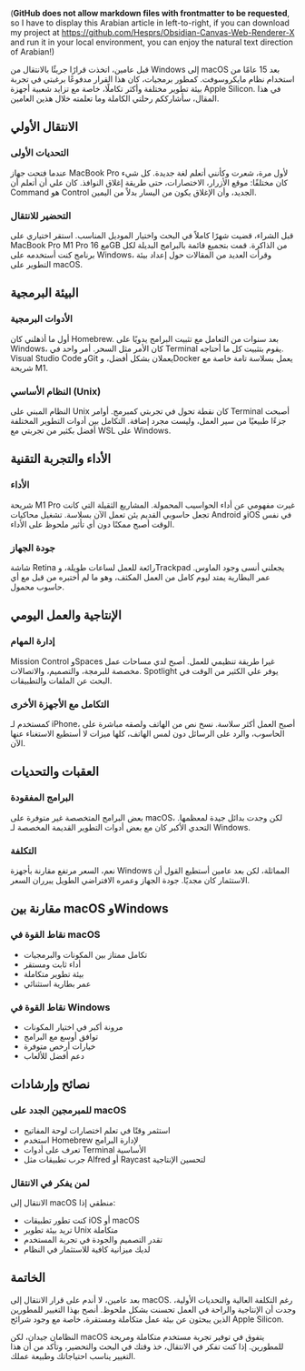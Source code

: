 (**GitHub does not allow markdown files with frontmatter to be requested**, so I have to display this Arabian article in left-to-right, if you can download my project at https://github.com/Hesprs/Obsidian-Canvas-Web-Renderer-X and run it in your local environment, you can enjoy the natural text direction of Arabian!)

قبل عامين، اتخذت قرارًا جريئًا بالانتقال من Windows إلى macOS بعد 15 عامًا من استخدام نظام مايكروسوفت. كمطور برمجيات، كان هذا القرار مدفوعًا برغبتي في تجربة بيئة تطوير مختلفة وأكثر تكاملًا، خاصة مع تزايد شعبية أجهزة Apple Silicon. في هذا المقال، سأشارككم رحلتي الكاملة وما تعلمته خلال هذين العامين.

## الانتقال الأولي

### التحديات الأولى

عندما فتحت جهاز MacBook Pro لأول مرة، شعرت وكأنني أتعلم لغة جديدة. كل شيء كان مختلفًا: موقع الأزرار، الاختصارات، حتى طريقة إغلاق النوافذ. كان علي أن أتعلم أن Command هو Control الجديد، وأن الإغلاق يكون من اليسار بدلاً من اليمين.

### التحضير للانتقال

قبل الشراء، قضيت شهرًا كاملاً في البحث واختيار الموديل المناسب. استقر اختياري على MacBook Pro M1 Pro مع 16GB من الذاكرة. قمت بتجميع قائمة بالبرامج البديلة لكل برنامج كنت أستخدمه على Windows، وقرأت العديد من المقالات حول إعداد بيئة التطوير على macOS.

## البيئة البرمجية

### الأدوات البرمجية

أول ما أذهلني كان Homebrew. بعد سنوات من التعامل مع تثبيت البرامج يدويًا على Windows، كان الأمر مثل السحر. أمر واحد في Terminal يقوم بتثبيت كل ما أحتاجه. Visual Studio Code وGit يعملان بشكل أفضل، وDocker يعمل بسلاسة تامة خاصة مع شريحة M1.

### النظام الأساسي (Unix)

النظام المبني على Unix كان نقطة تحول في تجربتي كمبرمج. أوامر Terminal أصبحت جزءًا طبيعيًا من سير العمل، وليست مجرد إضافة. التكامل بين أدوات التطوير المختلفة أفضل بكثير من تجربتي مع WSL على Windows.

## الأداء والتجربة التقنية

### الأداء

شريحة M1 Pro غيرت مفهومي عن أداء الحواسيب المحمولة. المشاريع الثقيلة التي كانت تجعل حاسوبي القديم يئن تعمل الآن بسلاسة. تشغيل محاكيات Android وiOS في نفس الوقت أصبح ممكنًا دون أي تأثير ملحوظ على الأداء.

### جودة الجهاز

شاشة Retina رائعة للعمل لساعات طويلة، وTrackpad يجعلني أنسى وجود الماوس. عمر البطارية يمتد ليوم كامل من العمل المكثف، وهو ما لم أختبره من قبل مع أي حاسوب محمول.

## الإنتاجية والعمل اليومي

### إدارة المهام

Mission Control وSpaces غيرا طريقة تنظيمي للعمل. أصبح لدي مساحات عمل مخصصة للبرمجة، والتصميم، والاتصالات. Spotlight يوفر علي الكثير من الوقت في البحث عن الملفات والتطبيقات.

### التكامل مع الأجهزة الأخرى

كمستخدم لـ iPhone، أصبح العمل أكثر سلاسة. نسخ نص من الهاتف ولصقه مباشرة على الحاسوب، والرد على الرسائل دون لمس الهاتف، كلها ميزات لا أستطيع الاستغناء عنها الآن.

## العقبات والتحديات

### البرامج المفقودة

بعض البرامج المتخصصة غير متوفرة على macOS، لكن وجدت بدائل جيدة لمعظمها. التحدي الأكبر كان مع بعض أدوات التطوير القديمة المخصصة لـ Windows.

### التكلفة

نعم، السعر مرتفع مقارنة بأجهزة Windows المماثلة، لكن بعد عامين أستطيع القول أن الاستثمار كان مجديًا. جودة الجهاز وعمره الافتراضي الطويل يبرران السعر.

## مقارنة بين macOS وWindows

### نقاط القوة في macOS

- تكامل ممتاز بين المكونات والبرمجيات
- أداء ثابت ومستقر
- بيئة تطوير متكاملة
- عمر بطارية استثنائي

### نقاط القوة في Windows

- مرونة أكبر في اختيار المكونات
- توافق أوسع مع البرامج
- خيارات أرخص متوفرة
- دعم أفضل للألعاب

## نصائح وإرشادات

### للمبرمجين الجدد على macOS

- استثمر وقتًا في تعلم اختصارات لوحة المفاتيح
- استخدم Homebrew لإدارة البرامج
- تعرف على أدوات Terminal الأساسية
- جرب تطبيقات مثل Alfred أو Raycast لتحسين الإنتاجية

### لمن يفكر في الانتقال

الانتقال إلى macOS منطقي إذا:

- كنت تطور تطبيقات iOS أو macOS
- تريد بيئة تطوير Unix متكاملة
- تقدر التصميم والجودة في تجربة المستخدم
- لديك ميزانية كافية للاستثمار في النظام

## الخاتمة

بعد عامين، لا أندم على قرار الانتقال إلى macOS. رغم التكلفة العالية والتحديات الأولية، وجدت أن الإنتاجية والراحة في العمل تحسنت بشكل ملحوظ. أنصح بهذا التغيير للمطورين الذين يبحثون عن بيئة عمل متكاملة ومستقرة، خاصة مع وجود شرائح Apple Silicon.

النظامان جيدان، لكن macOS يتفوق في توفير تجربة مستخدم متكاملة ومريحة للمطورين. إذا كنت تفكر في الانتقال، خذ وقتك في البحث والتحضير، وتأكد من أن هذا التغيير يناسب احتياجاتك وطبيعة عملك.